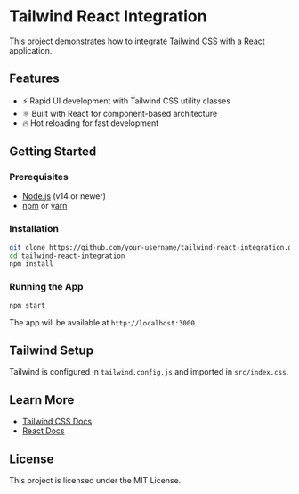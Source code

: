 # Tailwind React Integration

This project demonstrates how to integrate [Tailwind CSS](https://tailwindcss.com/) with a [React](https://react.dev/) application.

## Features

- ⚡ Rapid UI development with Tailwind CSS utility classes
- ⚛️ Built with React for component-based architecture
- 🔥 Hot reloading for fast development

## Getting Started

### Prerequisites

- [Node.js](https://nodejs.org/) (v14 or newer)
- [npm](https://www.npmjs.com/) or [yarn](https://yarnpkg.com/)

### Installation

```bash
git clone https://github.com/your-username/tailwind-react-integration.git
cd tailwind-react-integration
npm install
```

### Running the App

```bash
npm start
```

The app will be available at `http://localhost:3000`.

## Tailwind Setup

Tailwind is configured in `tailwind.config.js` and imported in `src/index.css`.

## Learn More

- [Tailwind CSS Docs](https://tailwindcss.com/docs/guides/create-react-app)
- [React Docs](https://react.dev/)

## License

This project is licensed under the MIT License.